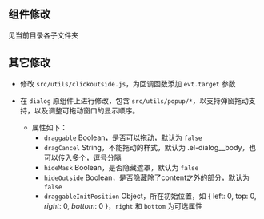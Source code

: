 ## 组件修改

见当前目录各子文件夹

## 其它修改

- 修改 `src/utils/clickoutside.js`，为回调函数添加 `evt.target` 参数

- 在 `dialog` 原组件上进行修改，包含 `src/utils/popup/*`，以支持弹窗拖动支持，以及调整可拖动窗口的显示顺序。
  - 属性如下：
    - `draggable` Boolean，是否可以拖动，默认为 `false`
    - `dragCancel` String，不能拖动的样式，默认为 .el-dialog__body，也可以传入多个，逗号分隔
    - `hideMask` Boolean，是否隐藏遮罩，默认为 `false`
    - `hideOutside` Boolean，是否隐藏除了content之外的部分，默认为 `false`
    - `draggableInitPosition` Object，所在初始位置，如 { left: 0, top: 0, *right*: 0, *bottom*: 0 }，`right` 和 `bottom` 为可选属性

